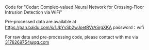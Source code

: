Code for "Codar: Complex-valued Neural Network for Crossing-Floor Intrusion Detection via WiFi"

Pre-processed data are available at https://pan.baidu.com/s/1JbYvSb2wJoetRVrASrgXKA 
password：wifi 

For raw data and pre-processing code, please contact with me via 3178269754@qq.com
